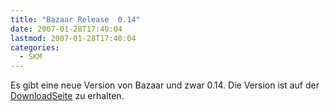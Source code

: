 ```yaml
---
title: "Bazaar Release  0.14"
date: 2007-01-28T17:40:04
lastmod: 2007-01-28T17:40:04
categories:
  - SKM
---
```

Es gibt eine neue Version von Bazaar und zwar 0.14. Die Version ist auf der [DownloadSeite](http://bazaar-vcs.org/Download) zu erhalten.
